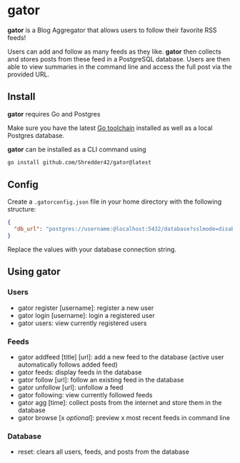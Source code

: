 # **gator**

**gator** is a Blog Aggregator that allows users to follow their favorite RSS feeds!

Users can add and follow as many feeds as they like. **gator** then collects and stores posts from these feed in a PostgreSQL database. Users are then able to view summaries in the command line and access the full post via the provided URL. 

## Install

**gator** requires Go and Postgres

Make sure you have the latest [Go toolchain](https://golang.org/dl/) installed as well as a local Postgres database.

**gator** can be installed as a CLI command using 

```bash 
go install github.com/Shredder42/gator@latest
```

## Config

Create a `.gatorconfig.json` file in your home directory with the following structure:

```json
{
  "db_url": "postgres://username:@localhost:5432/database?sslmode=disable"
}
```

Replace the values with your database connection string.

## Using **gator**
### Users
- gator register [username]: register a new user
- gator login [username]: login a registered user
- gator users: view currently registered users

### Feeds
- gator addfeed [title] [url]: add a new feed to the database (active user automatically follows added feed)
- gator feeds: display feeds in the database
- gator follow [url]: follow an existing feed in the database
- gator unfollow [url]: unfollow a feed
- gator following: view currently followed feeds
- gator agg [time]: collect posts from the internet and store them in the database
- gator browse [x *optional*]: preview x most recent feeds in command line

### Database
- reset: clears all users, feeds, and posts from the database


